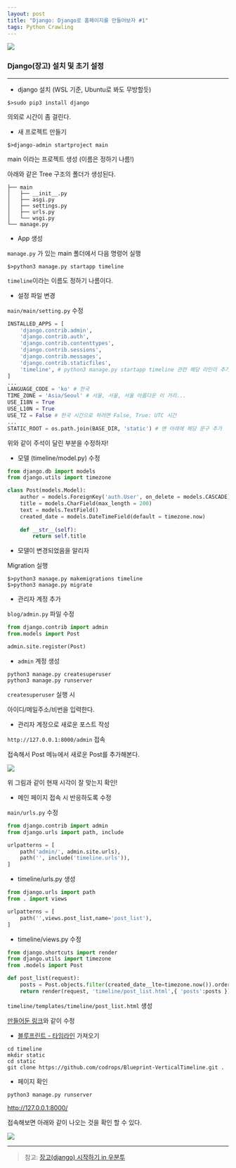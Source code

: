 ```yaml
---
layout: post
title: "Django: Django로 홈페이지를 만들어보자 #1"
tags: Python Crawling
---
```


![](https://cdn.pixabay.com/photo/2014/05/07/15/19/django-339744_1280.png)

### Django(장고) 설치 및 초기 설정
---

- django 설치 (WSL 기준, Ubuntu로 봐도 무방할듯)

```console
$>sudo pip3 install django 
```

의외로 시간이 좀 걸린다.


- 새 프로젝트 만들기

```console
$>django-admin startproject main
```

main 이라는 프로젝트 생성 (이름은 정하기 나름!)

아래와 같은 Tree 구조의 폴더가 생성된다.

```console
├── main
│   ├── __init__.py
│   ├── asgi.py
│   ├── settings.py
│   ├── urls.py
│   └── wsgi.py
└── manage.py
```

- App 생성

`manage.py` 가 있는 main 폴더에서 다음 명령어 실행

```console
$>python3 manage.py startapp timeline
```

`timeline`이라는 이름도 정하기 나름이다.

- 설정 파일 변경

`main/main/setting.py` 수정

```python
INSTALLED_APPS = [
    'django.contrib.admin',
    'django.contrib.auth',
    'django.contrib.contenttypes',
    'django.contrib.sessions',
    'django.contrib.messages',
    'django.contrib.staticfiles',
    'timeline', # python3 manage.py startapp timeline 관련 해당 라인이 추가되었다.
]
...
LANGUAGE_CODE = 'ko' # 한국
TIME_ZONE = 'Asia/Seoul' # 서울, 서울, 서울 아름다운 이 거리...
USE_I18N = True
USE_L10N = True
USE_TZ = False # 한국 시간으로 하려면 False, True: UTC 시간
...
STATIC_ROOT = os.path.join(BASE_DIR, 'static') # 맨 아래에 해당 문구 추가
```

위와 같이 주석이 달린 부분을 수정하자!


- 모델 (timeline/model.py) 수정

```python
from django.db import models
from django.utils import timezone

class Post(models.Model):
	author = models.ForeignKey('auth.User', on_delete = models.CASCADE)
	title = models.CharField(max_length = 200)
	text = models.TextField()
	created_date = models.DateTimeField(default = timezone.now)
	
	def __str__(self):
		return self.title
```

- 모델이 변경되었음을 알리자

Migration 실행

```console
$>python3 manage.py makemigrations timeline
$>python3 manage.py migrate
```

- 관리자 계정 추가

`blog/admin.py` 파일 수정

```python
from django.contrib import admin
from.models import Post

admin.site.register(Post)
```

- `admin` 계정 생성

```console
python3 manage.py createsuperuser
python3 manage.py runserver
```

`createsuperuser` 실행 시 

아이디/메일주소/비번을 입력한다.



- 관리자 계정으로 새로운 포스트 작성

`http://127.0.0.1:8000/admin` 접속

접속해서 Post 메뉴에서 새로운 Post를 추가해본다.

![](https://i.ibb.co/2KJzXFw/001.png)

위 그림과 같이 현재 시각이 잘 맞는지 확인!



- 메인 페이지 접속 시 반응하도록 수정

`main/urls.py` 수정

```python
from django.contrib import admin
from django.urls import path, include

urlpatterns = [
    path('admin/', admin.site.urls),
    path('', include('timeline.urls')),
]
```

- timeline/urls.py 생성

```python
from django.urls import path
from . import views

urlpatterns = [
    path('',views.post_list,name='post_list'),
]
```

- timeline/views.py 수정

```python
from django.shortcuts import render
from django.utils import timezone
from .models import Post

def post_list(request):
    posts = Post.objects.filter(created_date__lte=timezone.now()).order_by('created_date')
    return render(request, 'timeline/post_list.html',{ 'posts':posts })
```

`timeline/templates/timeline/post_list.html` 생성

[만들어둔 링크](https://github.com/woongchoi84/django/blob/master/blog/templates/blog/post_list.html)와 같이 수정

- [블루프린트 - 타임라인](https://github.com/codrops/Blueprint-VerticalTimeline) 가져오기

```console
cd timeline
mkdir static
cd static
git clone https://github.com/codrops/Blueprint-VerticalTimeline.git .
```

- 페이지 확인

```console
python3 manage.py runserver
```
<http://127.0.0.1:8000/>

접속해보면 아래와 같이 나오는 것을 확인 할 수 있다.


![](https://i.ibb.co/2nfxnkF/4.png)

---

> 참고: [장고(django) 시작하기 in 우분투](https://baejino.com/programing/django/how-to-start)
